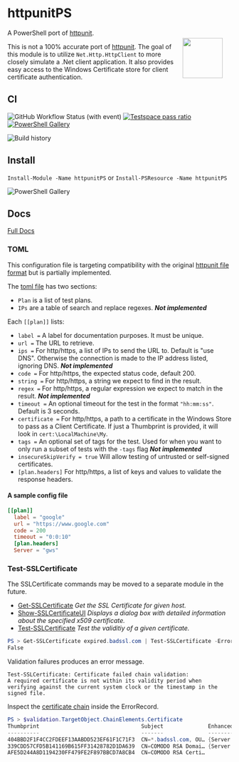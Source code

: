 # httpunitPS

<img src="httpunitps_small.png" style="float:right;width:90px;height:90px;padding:20px"/>

A PowerShell port of [httpunit](https://github.com/StackExchange/httpunit).

This is not a 100% accurate port of [httpunit](https://github.com/StackExchange/httpunit).
The goal of this module is to utilize `Net.Http.HttpClient` to more closely simulate a .Net client application.
It also provides easy access to the Windows Certificate store for client certificate authentication.

## CI

![GitHub Workflow Status (with event)](https://img.shields.io/github/actions/workflow/status/cdhunt/httpunitps/powershell.yml?style=flat&logo=github)
[![Testspace pass ratio](https://img.shields.io/testspace/pass-ratio/cdhunt/cdhunt%3AhttpunitPS/main)](https://cdhunt.testspace.com/projects/67973/spaces)
[![PowerShell Gallery](https://img.shields.io/powershellgallery/v/httpunitps.svg?color=%235391FE&label=PowerShellGallery&logo=powershell&style=flat)](https://www.powershellgallery.com/packages/httpunitPS)

![Build history](https://buildstats.info/github/chart/cdhunt/httpunitPS?branch=main)


## Install

`Install-Module -Name httpunitPS` or `Install-PSResource -Name httpunitPS`

![PowerShell Gallery](https://img.shields.io/powershellgallery/dt/httpunitps?color=%235391FE&style=flat)

## Docs

[Full Docs](docs)

### TOML

This configuration file is targeting compatibility with the original [httpunit file format](https://github.com/StackExchange/httpunit/tree/master#toml) but is partially implemented.

The [toml file](https://github.com/toml-lang/toml) has two sections:

- `Plan` is a list of test plans.
- `IPs` are a table of search and replace regexes. **_Not implemented_**

Each `[[plan]]` lists:

- `label =` A label for documentation purposes. It must be unique.
- `url =` The URL to retrieve.
- `ips =` For http/https, a list of IPs to send the URL to. Default is "use DNS". Otherwise the connection is made to the IP address listed, ignoring DNS. **_Not implemented_**
- `code =` For http/https, the expected status code, default 200.
- `string =` For http/https, a string we expect to find in the result.
- `regex =` For http/https, a regular expression we expect to match in the result. **_Not implemented_**
- `timeout =` An optional timeout for the test in the format `"hh:mm:ss"`. Default is 3 seconds.
- `certificate =` For http/https, a path to a certificate in the Windows Store to pass as a Client Certificate. If just a Thumbprint is provided, it will look in `cert:\LocalMachine\My`.
- `tags =` An optional set of tags for the test. Used for when you want to only run a subset of tests with the `-tags` flag **_Not implemented_**
- `insecureSkipVerify = true` Will allow testing of untrusted or self-signed certificates.
- `[plan.headers]` For http/https, a list of keys and values to validate the response headers.

#### A sample config file

```toml
[[plan]]
  label = "google"
  url = "https://www.google.com"
  code = 200
  timeout = "0:0:10"
  [plan.headers]
  Server = "gws"
```

### Test-SSLCertificate

The SSLCertificate commands may be moved to a separate module in the future.

- [Get-SSLCertificate](docs/Get-SSLCertificate.md) _Get the SSL Certificate for given host._
- [Show-SSLCertificateUI](docs/Show-SSLCertificateUI.md) _Displays a dialog box with detailed information about the specified x509 certificate._
- [Test-SSLCertificate](docs/Test-SSLCertificate.md) _Test the validitiy of a given certificate._

```powershell
PS > Get-SSLCertificate expired.badssl.com | Test-SSLCertificate -ErrorVariable validation
False
```

Validation failures produces an error message.

```text
Test-SSLCertificate: Certificate failed chain validation:
A required certificate is not within its validity period when verifying against the current system clock or the timestamp in the signed file.
```

Inspect the [certificate chain](https://learn.microsoft.com/en-us/dotnet/api/system.security.cryptography.x509certificates.x509chain) inside the ErrorRecord.

```powershell
PS > $validation.TargetObject.ChainElements.Certificate
Thumbprint                                Subject              EnhancedKeyUsageList
----------                                -------              --------------------
404BBD2F1F4CC2FDEEF13AABDD523EF61F1C71F3  CN=*.badssl.com, OU… {Server Authentication, Client Authentication}
339CDD57CFD5B141169B615FF31428782D1DA639  CN=COMODO RSA Domai… {Server Authentication, Client Authentication}
AFE5D244A8D1194230FF479FE2F897BBCD7A8CB4  CN=COMODO RSA Certi…
```
